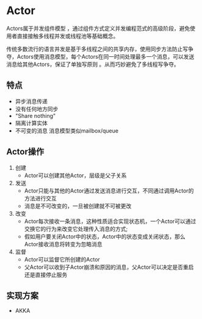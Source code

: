 # Actor

Actors属于并发组件模型 ，通过组件方式定义并发编程范式的高级阶段，避免使用者直接接触多线程并发或线程池等基础概念。

传统多数流行的语言并发是基于多线程之间的共享内存，使用同步方法防止写争夺，Actors使用消息模型，每个Actors在同一时间处理最多一个消息，可以发送消息给其他Actors，保证了单独写原则 。从而巧妙避免了多线程写争夺。

## 特点

* 异步消息传递
* 没有任何地方同步
* "Share nothing"
* 隔离计算实体
* 不可变的消息 消息模型类似mailbox/queue

## Actor操作

1. 创建
    * Actor可以创建其他Actor，层级是父子关系
2. 发送
   * Actor只能与其他的Actor通过发送消息进行交互，不同通过调用Actor的方法进行交互
   * 消息是不可改变的，一旦被创建就不可被更改
3. 改变
   * Actor每次接收一条消息，这种性质适合实现状态机，一个Actor可以通过交换它的行为来改变它处理传入消息的方式;
   * 假如用户要关闭Actor中的状态，Actor中的状态变成关闭状态，那么Actor接收消息将转变为忽略消息
4. 监督
   * Actor可以监督它所创建的Actor
   * 父Actor可以收到子Actor崩溃和原因的消息，父Actor可以决定是否重启还是直接停止服务

## 实现方案

* AKKA
